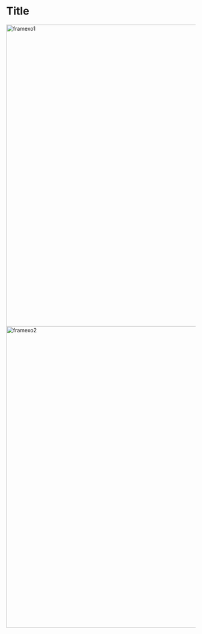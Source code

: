 #  Title

<img src="https://user-images.githubusercontent.com/114150640/234104738-23dcec62-558f-4e3b-9278-dc35564ea63f.png" alt="framexo1" width="800" height="800">

<img src="https://user-images.githubusercontent.com/114150640/234104710-f48a188d-7d2a-4f79-b522-5558648dbd22.png" alt="framexo2" width="800" height="800">




